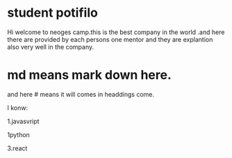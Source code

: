 # student potifilo

Hi welcome to neoges camp.this is the best company in the world .and here there are provided by each persons one mentor  and they are explantion also very well in the company.


#  md means mark down here.
and here #  means it will comes in headdings come.

I konw:

1.javasvript

1python

3.react
